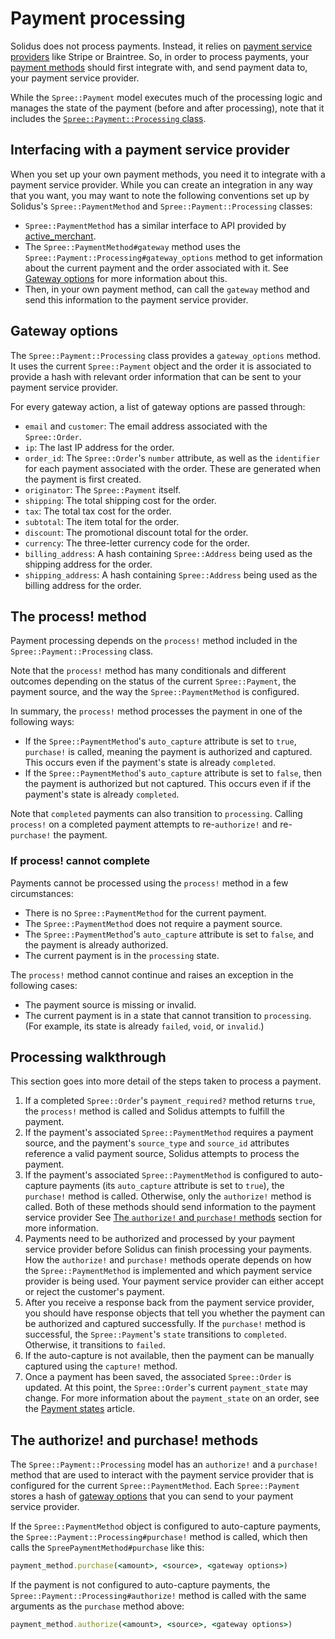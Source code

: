 # Payment processing

Solidus does not process payments. Instead, it relies on [payment service
providers][psp] like Stripe or Braintree. So, in order to process payments, your
[payment methods][payment-methods] should first integrate with, and send
payment data to, your payment service provider.

While the `Spree::Payment` model executes much of the processing logic and
manages the state of the payment (before and after processing), note that it
includes the [`Spree::Payment::Processing` class][spree-payment-processing].

<!-- TODO:
  Add links to payment service providers article in this introduction once it is
  merged.
-->

[payment-methods]: payment_method.md
[payment-service-providers]: payment-service-providers.md
[psp]: https://en.wikipedia.org/wiki/Payment_service_provider
[spree-payment-processing]: https://github.com/solidusio/solidus/blob/master/core/app/models/spree/payment/processing.rb

## Interfacing with a payment service provider

When you set up your own payment methods, you need it to integrate with a payment
service provider. While you can create an integration in any way that you want,
you may want to note the following conventions set up by Solidus's
`Spree::PaymentMethod` and `Spree::Payment::Processing` classes:

- `Spree::PaymentMethod` has a similar interface to API provided by
  [active_merchant][active-merchant].
- The `Spree::PaymentMethod#gateway` method uses the
  `Spree::Payment::Processing#gateway_options` method to get information about
  the current payment and the order associated with it. See [Gateway
options](#gateway-options) for more information about this.
- Then, in your own payment method, can call the `gateway` method and send this
  information to the payment service provider.

[active-merchant]: https://github.com/activemerchant/active_merchant

## Gateway options

The `Spree::Payment::Processing` class provides a `gateway_options` method. It
uses the current `Spree::Payment` object and the order it is associated to
provide a hash with relevant order information that can be sent to your payment
service provider.

For every gateway action, a list of gateway options are passed through:

- `email` and `customer`: The email address associated with the `Spree::Order`.
- `ip`: The last IP address for the order.
- `order_id`: The `Spree::Order`'s `number` attribute, as well as the
  `identifier` for each payment associated with the order. These are generated
   when the payment is first created.
- `originator`: The `Spree::Payment` itself.
- `shipping`: The total shipping cost for the order.
- `tax`: The total tax cost for the order.
- `subtotal`: The item total for the order.
- `discount`: The promotional discount total for the order.
- `currency`: The three-letter currency code for the order.
- `billing_address`: A hash containing `Spree::Address` being used as the
  shipping address for the order.
- `shipping_address`: A hash containing `Spree::Address` being used as the
  billing address for the order.

## The process! method

Payment processing depends on the `process!` method included in the
`Spree::Payment::Processing` class.

Note that the `process!` method has many conditionals and different outcomes
depending on the status of the current `Spree::Payment`, the payment source, and
the way the `Spree::PaymentMethod` is configured.

In summary, the `process!` method processes the payment in one of the following
ways:

- If the `Spree::PaymentMethod`'s `auto_capture` attribute is set to `true`,
  `purchase!` is called, meaning the payment is authorized and captured. This
occurs even if the payment's state is already `completed`.
- If the `Spree::PaymentMethod`'s `auto_capture` attribute is set to `false`,
  then the payment is authorized but not captured. This occurs even if if the
  payment's state is already `completed`.

Note that `completed` payments can also transition to `processing`. Calling
`process!` on a completed payment attempts to re-`authorize!` and re-`purchase!`
the payment.

### If process! cannot complete

Payments cannot be processed using the `process!` method in a few circumstances:

- There is no `Spree::PaymentMethod` for the current payment.
- The `Spree::PaymentMethod` does not require a payment source.
- The `Spree::PaymentMethod`'s `auto_capture` attribute is set to `false`, and
  the payment is already authorized.
- The current payment is in the `processing` state.

The `process!` method cannot continue and raises an exception in the following
cases:

- The payment source is missing or invalid.
- The current payment is in a state that cannot transition to `processing`. (For
  example, its state is already `failed`, `void`, or `invalid`.)

<!-- TODO:
  Add links to payment sources article in this section once it is merged.
-->

[payment-sources]: payment-sources.md

## Processing walkthrough

This section goes into more detail of the steps taken to process a payment.

1. If a completed `Spree::Order`'s `payment_required?` method returns `true`,
   the `process!` method is called and Solidus attempts to fulfill the payment.
2. If the payment's associated `Spree::PaymentMethod` requires a payment source,
   and the payment's `source_type` and `source_id` attributes reference a valid
   payment source, Solidus attempts to process the payment.
3. If the payment's associated `Spree::PaymentMethod` is configured to
   auto-capture payments (its `auto_capture` attribute is set to `true`), the
   `purchase!` method is called. Otherwise, only the `authorize!` method is
   called. Both of these methods should send information to the payment service
   provider See [The `authorize!` and `purchase!`
   methods](#the-authorize-and-purchase-methods) section for more information.
4. Payments need to be authorized and processed by your payment service provider
   before Solidus can finish processing your payments. How the `authorize!` and
   `purchase!` methods operate depends on how the `Spree::PaymentMethod` is
   implemented and which payment service provider is being used. Your payment
   service provider can either accept or reject the customer's payment.
5. After you receive a response back from the payment service provider, you
   should have response objects that tell you whether the payment can be
   authorized and captured successfully. If the `purchase!` method is
   successful, the `Spree::Payment`'s `state` transitions to `completed`.
   Otherwise, it transitions to `failed`.
6. If the auto-capture is not available, then the payment can be manually
   captured using the `capture!` method.
7. Once a payment has been saved, the associated `Spree::Order` is updated. At
   this point, the `Spree::Order`'s current `payment_state` may change. For more
   information about the `payment_state` on an order, see the [Payment
   states][payment-states] article.

[payment-states]: ../orders/payment-states.md

## The authorize! and  purchase! methods

The `Spree::Payment::Processing` model has an `authorize!` and a `purchase!`
method that are used to interact with the payment service provider that is
configured for the current `Spree::PaymentMethod`. Each `Spree::Payment` stores
a hash of [gateway options](#gateway-options) that you can send to your payment
service provider.

If the `Spree::PaymentMethod` object is configured to auto-capture payments, the
`Spree::Payment::Processing#purchase!` method is called, which then calls the
`SpreePaymentMethod#purchase` like this:

```ruby
payment_method.purchase(<amount>, <source>, <gateway options>)
```

If the payment is not configured to auto-capture payments, the
`Spree::Payment::Processing#authorize!` method is called with the same arguments
as the `purchase` method above:

```ruby
payment_method.authorize(<amount>, <source>, <gateway options>)
```
